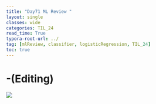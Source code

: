 ```yaml
---
title: "Day71 ML Review "
layout: single
classes: wide
categories: TIL_24
read_time: True
typora-root-url: ../
tag: [mlReview, classifier, logisticRegression, TIL_24]
toc: true 
---
```


# -(Editing)

<img src="/blog/images/2024-09-09-TIL24_Day71/602ACAEF-72C9-4F1A-AA70-3DFE801A5607_1_105_c.jpeg">

<br><br>





